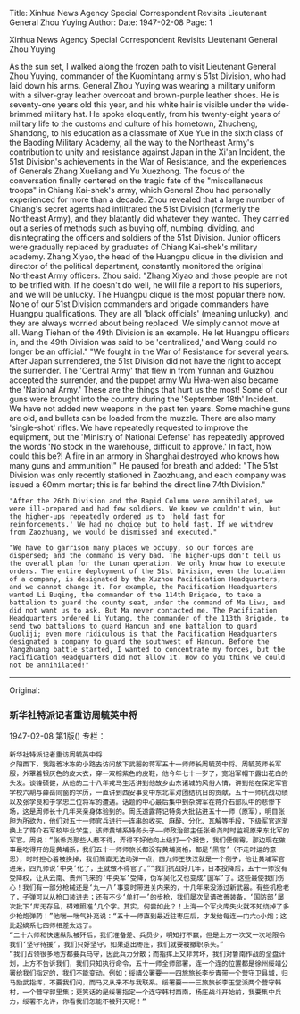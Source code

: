 Title: Xinhua News Agency Special Correspondent Revisits Lieutenant General Zhou Yuying
Author: 
Date: 1947-02-08
Page: 1

Xinhua News Agency Special Correspondent Revisits Lieutenant General Zhou Yuying

As the sun set, I walked along the frozen path to visit Lieutenant General Zhou Yuying, commander of the Kuomintang army's 51st Division, who had laid down his arms. General Zhou Yuying was wearing a military uniform with a silver-gray leather overcoat and brown-purple leather shoes. He is seventy-one years old this year, and his white hair is visible under the wide-brimmed military hat. He spoke eloquently, from his twenty-eight years of military life to the customs and culture of his hometown, Zhucheng, Shandong, to his education as a classmate of Xue Yue in the sixth class of the Baoding Military Academy, all the way to the Northeast Army's contribution to unity and resistance against Japan in the Xi'an Incident, the 51st Division's achievements in the War of Resistance, and the experiences of Generals Zhang Xueliang and Yu Xuezhong. The focus of the conversation finally centered on the tragic fate of the "miscellaneous troops" in Chiang Kai-shek's army, which General Zhou had personally experienced for more than a decade. Zhou revealed that a large number of Chiang's secret agents had infiltrated the 51st Division (formerly the Northeast Army), and they blatantly did whatever they wanted. They carried out a series of methods such as buying off, numbing, dividing, and disintegrating the officers and soldiers of the 51st Division. Junior officers were gradually replaced by graduates of Chiang Kai-shek's military academy. Zhang Xiyao, the head of the Huangpu clique in the division and director of the political department, constantly monitored the original Northeast Army officers. Zhou said: "Zhang Xiyao and those people are not to be trifled with. If he doesn't do well, he will file a report to his superiors, and we will be unlucky. The Huangpu clique is the most popular there now. None of our 51st Division commanders and brigade commanders have Huangpu qualifications. They are all 'black officials' (meaning unlucky), and they are always worried about being replaced. We simply cannot move at all. Wang Tiehan of the 49th Division is an example. He let Huangpu officers in, and the 49th Division was said to be 'centralized,' and Wang could no longer be an official." "We fought in the War of Resistance for several years. After Japan surrendered, the 51st Division did not have the right to accept the surrender. The 'Central Army' that flew in from Yunnan and Guizhou accepted the surrender, and the puppet army Wu Hwa-wen also became the 'National Army.' These are the things that hurt us the most! Some of our guns were brought into the country during the 'September 18th' Incident. We have not added new weapons in the past ten years. Some machine guns are old, and bullets can be loaded from the muzzle. There are also many 'single-shot' rifles. We have repeatedly requested to improve the equipment, but the 'Ministry of National Defense' has repeatedly approved the words 'No stock in the warehouse, difficult to approve.' In fact, how could this be?! A fire in an armory in Shanghai destroyed who knows how many guns and ammunition!" He paused for breath and added: "The 51st Division was only recently stationed in Zaozhuang, and each company was issued a 60mm mortar; this is far behind the direct line 74th Division."

    "After the 26th Division and the Rapid Column were annihilated, we were ill-prepared and had few soldiers. We knew we couldn't win, but the higher-ups repeatedly ordered us to 'hold fast for reinforcements.' We had no choice but to hold fast. If we withdrew from Zaozhuang, we would be dismissed and executed."

    "We have to garrison many places we occupy, so our forces are dispersed; and the command is very bad. The higher-ups don't tell us the overall plan for the Lunan operation. We only know how to execute orders. The entire deployment of the 51st Division, even the location of a company, is designated by the Xuzhou Pacification Headquarters, and we cannot change it. For example, the Pacification Headquarters wanted Li Buqing, the commander of the 114th Brigade, to take a battalion to guard the county seat, under the command of Ma Liwu, and did not want us to ask. But Ma never contacted me. The Pacification Headquarters ordered Li Yutang, the commander of the 113th Brigade, to send two battalions to guard Hancun and one battalion to guard Guoliji; even more ridiculous is that the Pacification Headquarters designated a company to guard the southwest of Hancun. Before the Yangzhuang battle started, I wanted to concentrate my forces, but the Pacification Headquarters did not allow it. How do you think we could not be annihilated!"



<hr /> 

Original: 


### 新华社特派记者重访周毓英中将

1947-02-08
第1版()
专栏：

    新华社特派记者重访周毓英中将
    夕阳西下，我踏着冰冻的小路去访问放下武器的蒋军五十一师师长周毓英中将。周毓英师长军服，外罩着银灰色的皮大衣，穿一双棕紫色的皮鞋，他今年七十一岁了，宽沿军帽下露出花白的头发。谈锋硕健，从他的二十八年戎马生活讲到他故乡山东诸城的风俗人情，讲到他在保定军官学校六期与薛岳同窗的学历，一直讲到西安事变中东北军对团结抗日的贡献，五十一师抗战功绩以及张学良和于学忠二位将军的遭遇。话题的中心最后集中到杂牌军在蒋介石部队中的悲惨下场，这是周师长十几年来亲身体验到的。周氏透露蒋记特务大批钻进五十一师（原军），明目张胆为所欲为，他们对五十一师官兵进行一连串的收买、麻醉、分化、瓦解等手段，下级军官逐渐换上了蒋介石军校毕业学生，该师黄埔系特务头子——师政治部主任张希尧时时监视原来东北军的军官。周说：“张希尧那些人惹不得，弄得不好他向上级打一个报告，我们便倒霉。那边现在做事最吃得开的是黄埔系，我们五十一师师旅长都没有黄埔资格，都是‘黑官’（不走时运的意思），时时担心着被换掉，我们简直无法动弹一点，四九师王铁汉就是一个例子，他让黄埔军官进来，四九师说‘中央’化了，王就做不得官了。”“我们抗战好几年，日本投降后，五十一师没有受降权，让从云南、贵州飞来的‘中央军’受降，伪军吴化又也变成‘国军’了。这些最使我们伤心！我们有一部分枪械还是‘九一八’事变时带进关内来的，十几年来没添过新武器。有些机枪老了，子弹可以从枪口装进去；还有不少‘单打一’的步枪，我们屡次呈请改善装备，‘国防部’屡次批下‘库无存品，碍难照准’几个字。其实，何尝如此？！上海一个军火库失火就不知烧掉了多少枪炮弹药！”他喘一喘气补充说：“五十一师直到最近驻枣庄后，才发给每连一门六○小炮；这比起嫡系七四师相差太远了。
    “二十六师和快速纵队被歼后，我们准备差、兵员少，明知打不赢，但是上方一次又一次地限令我们‘坚守待援’，我们只好坚守，如果退出枣庄，我们就要被撤职杀头。”
    “我们占领很多地方都要兵马守，因此兵力分散；而指挥上又非常坏，我们对鲁南作战的全盘计划，上方不告诉我们，我们只知执行命令，五十一师全师部署，连一个连的位置都是徐州绥靖公署给我们指定的，我们不能变动。例如：绥靖公署要一一四旅旅长李步青带一个营守卫县城，归马励武指挥，不要我们问，而马又从来不与我联系。绥署要一一三旅旅长李玉堂派两个营守韩村，一个营守郭里集；更笑话的是绥署指定一个连守韩村西南，杨庄战斗开始前，我要集中兵力，绥署不允许，你看我们怎能不被歼灭呢！”
